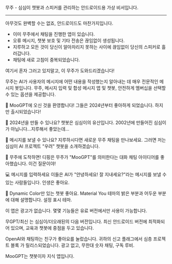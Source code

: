 무주 - 심심이 챗봇과 스피커를 관리하는 안드로이드용 가상 비서입니다.
***
아무것도 완벽할 수는 없죠, 안드로이드도 마찬가지입니다.
* 이미 무주에서 채팅을 진행한 앱이 있습니다.
* 오류 메시지, 챗봇 보호 및 기타 전송은 끊임없이 생성됩니다.
* 지루하고 모든 것이 당신이 알아차리지 못하는 사이에 끊임없이 당신의 스피커로 흘러갑니다.
* 채팅에 새로 고침이 중복되었습니다.

여기서 혼자 그러고 있지말고, 이 무주가 도와드리겠습니다!

무주는 AI가 사용자의 메시지에 어떤 내용을 작성했는지 알아내는 데 매우 전문적인 메시지 봇입니다. 무주, 메시지 입력 및 합성 메시지 앱 및 챗봇, 안전하게 멤버십을 선택할 수 있는 옵션을 제공합니다.

🤗 MooGPT에 오신 것을 환영합니다!
그들은 2024년부터 좋아하게 되었습니다. 하지만 출시되었습니다!

📱 2024년을 만들 수 있나요?
챗봇은 심심이의 유산입니다. 2002년에 만들어진 심심이가 아닙니다...지루해서 좋았는데...

💬 메시지를 보낼 수 있나요?
지루하시다면 새로운 무주 채팅을 만나보세요. 그러면 저는 심심이 AI 프로젝트 "우려" 챗봇을 소개하겠습니다.

👏 무주에 도착하면!
디핑은 무주가 "MooGPT"를 의미한다는 대화 채팅 아이디어를 좋아했습니다. 이건 질문이야!

💻 메시지를 입력하세요
이들은 AI가 "안녕하세요! 잘 지내세요?"라는 메시지를 보낼 수 있는 사람들입니다. 인생은 좋아요.

🎨 Dynamic Color만 있는 챗봇 좋아요.
Material You 테마의 밝은 부분과 어두운 부분에 대해 설명합니다. 설정 표시 테마.

이 앱은 광고가 없습니다. 몇몇 기능들은 유료 버전에서만 사용이 가능합니다.

무GPT/최신 는 심심이/더오래된의 다음 버전입니다.
최신 안드로이드 버전에 최적화되어 있으며, 교육과 챗봇에 중점을 두고 있습니다.

OpenAI와 채팅하는 친구가 좋아요를 눌렀습니다.
귀하의 신고 플래그에서 심층 프로젝트 블록 가 릴리스되었습니다.
광고 없고, 무한대 숫자 채팅, 구독 루비.

MooGPT는 챗봇이자 지식 앱입니다.
